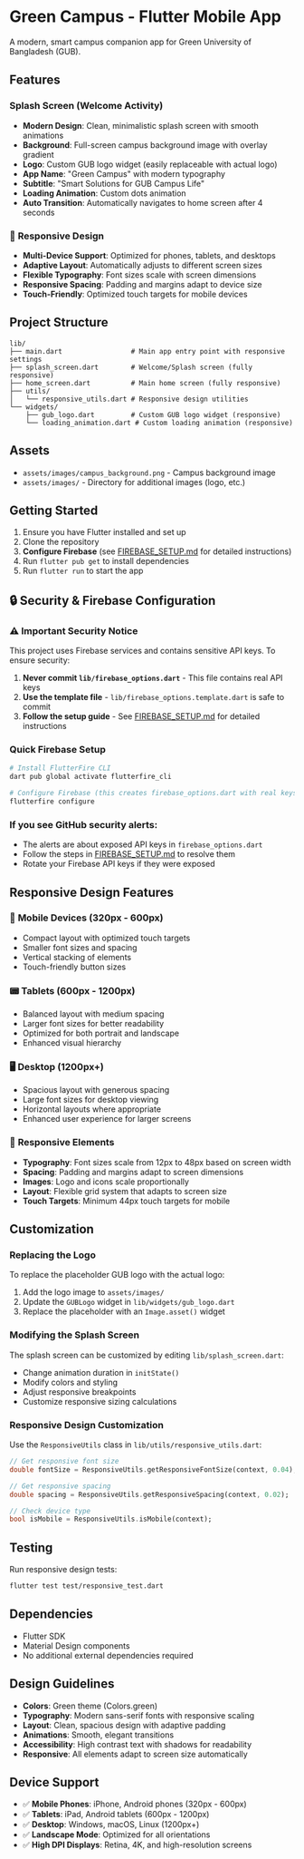 # Green Campus - Flutter Mobile App

A modern, smart campus companion app for Green University of Bangladesh (GUB).

## Features

### Splash Screen (Welcome Activity)
- **Modern Design**: Clean, minimalistic splash screen with smooth animations
- **Background**: Full-screen campus background image with overlay gradient
- **Logo**: Custom GUB logo widget (easily replaceable with actual logo)
- **App Name**: "Green Campus" with modern typography
- **Subtitle**: "Smart Solutions for GUB Campus Life"
- **Loading Animation**: Custom dots animation
- **Auto Transition**: Automatically navigates to home screen after 4 seconds

### 🎯 **Responsive Design**
- **Multi-Device Support**: Optimized for phones, tablets, and desktops
- **Adaptive Layout**: Automatically adjusts to different screen sizes
- **Flexible Typography**: Font sizes scale with screen dimensions
- **Responsive Spacing**: Padding and margins adapt to device size
- **Touch-Friendly**: Optimized touch targets for mobile devices

## Project Structure

```
lib/
├── main.dart                 # Main app entry point with responsive settings
├── splash_screen.dart        # Welcome/Splash screen (fully responsive)
├── home_screen.dart          # Main home screen (fully responsive)
├── utils/
│   └── responsive_utils.dart # Responsive design utilities
└── widgets/
    ├── gub_logo.dart         # Custom GUB logo widget (responsive)
    └── loading_animation.dart # Custom loading animation (responsive)
```

## Assets

- `assets/images/campus_background.png` - Campus background image
- `assets/images/` - Directory for additional images (logo, etc.)

## Getting Started

1. Ensure you have Flutter installed and set up
2. Clone the repository
3. **Configure Firebase** (see [FIREBASE_SETUP.md](FIREBASE_SETUP.md) for detailed instructions)
4. Run `flutter pub get` to install dependencies
5. Run `flutter run` to start the app

## 🔒 Security & Firebase Configuration

### ⚠️ Important Security Notice
This project uses Firebase services and contains sensitive API keys. To ensure security:

1. **Never commit `lib/firebase_options.dart`** - This file contains real API keys
2. **Use the template file** - `lib/firebase_options.template.dart` is safe to commit
3. **Follow the setup guide** - See [FIREBASE_SETUP.md](FIREBASE_SETUP.md) for detailed instructions

### Quick Firebase Setup
```bash
# Install FlutterFire CLI
dart pub global activate flutterfire_cli

# Configure Firebase (this creates firebase_options.dart with real keys)
flutterfire configure
```

### If you see GitHub security alerts:
- The alerts are about exposed API keys in `firebase_options.dart`
- Follow the steps in [FIREBASE_SETUP.md](FIREBASE_SETUP.md) to resolve them
- Rotate your Firebase API keys if they were exposed

## Responsive Design Features

### 📱 **Mobile Devices (320px - 600px)**
- Compact layout with optimized touch targets
- Smaller font sizes and spacing
- Vertical stacking of elements
- Touch-friendly button sizes

### 📟 **Tablets (600px - 1200px)**
- Balanced layout with medium spacing
- Larger font sizes for better readability
- Optimized for both portrait and landscape
- Enhanced visual hierarchy

### 🖥️ **Desktop (1200px+)**
- Spacious layout with generous spacing
- Large font sizes for desktop viewing
- Horizontal layouts where appropriate
- Enhanced user experience for larger screens

### 🎨 **Responsive Elements**
- **Typography**: Font sizes scale from 12px to 48px based on screen width
- **Spacing**: Padding and margins adapt to screen dimensions
- **Images**: Logo and icons scale proportionally
- **Layout**: Flexible grid system that adapts to screen size
- **Touch Targets**: Minimum 44px touch targets for mobile

## Customization

### Replacing the Logo
To replace the placeholder GUB logo with the actual logo:
1. Add the logo image to `assets/images/`
2. Update the `GUBLogo` widget in `lib/widgets/gub_logo.dart`
3. Replace the placeholder with an `Image.asset()` widget

### Modifying the Splash Screen
The splash screen can be customized by editing `lib/splash_screen.dart`:
- Change animation duration in `initState()`
- Modify colors and styling
- Adjust responsive breakpoints
- Customize responsive sizing calculations

### Responsive Design Customization
Use the `ResponsiveUtils` class in `lib/utils/responsive_utils.dart`:
```dart
// Get responsive font size
double fontSize = ResponsiveUtils.getResponsiveFontSize(context, 0.04);

// Get responsive spacing
double spacing = ResponsiveUtils.getResponsiveSpacing(context, 0.02);

// Check device type
bool isMobile = ResponsiveUtils.isMobile(context);
```

## Testing

Run responsive design tests:
```bash
flutter test test/responsive_test.dart
```

## Dependencies

- Flutter SDK
- Material Design components
- No additional external dependencies required

## Design Guidelines

- **Colors**: Green theme (Colors.green)
- **Typography**: Modern sans-serif fonts with responsive scaling
- **Layout**: Clean, spacious design with adaptive padding
- **Animations**: Smooth, elegant transitions
- **Accessibility**: High contrast text with shadows for readability
- **Responsive**: All elements adapt to screen size automatically

## Device Support

- ✅ **Mobile Phones**: iPhone, Android phones (320px - 600px)
- ✅ **Tablets**: iPad, Android tablets (600px - 1200px)
- ✅ **Desktop**: Windows, macOS, Linux (1200px+)
- ✅ **Landscape Mode**: Optimized for all orientations
- ✅ **High DPI Displays**: Retina, 4K, and high-resolution screens
